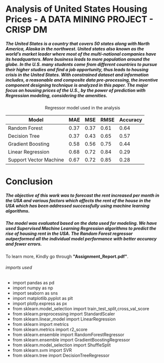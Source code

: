 # Analysis of United States Housing Prices - A DATA MINING PROJECT - CRISP DM

##### The United States is a country that covers 50 states along with North America, Alaska in the northwest. United states also known as the world’s market leader where most of the multi-national companies have its headquarters. More business leads to more population around the globe. In the U.S. many students come from different countries to pursue their higher studies and find a job opportunity, thus leads to housing crisis in the United States. With constrained dataset and information includes, a reasonable and composite data pre-processing, the inventive component designing technique is analyzed in this paper. The major focus on housing prices of the U.S., by the power of prediction with Regression modeling, considering the amenities.

<center>Regressor model used in the analysis </center>

| Model  | MAE | MSE | RMSE | Accuracy
| ------------- | ------------- |  ------------- |  ------------- | ------------- |
| Random Forest  | 0.37  | 0.37 | 0.61 | 0.64 |
| Decision Tree | 0.37  | 0.43 | 0.65 | 0.57 |
| Gradient Boosting | 0.58 | 0.56 | 0.75 | 0.44 |
| Linear Regression | 0.68 | 0.72 | 0.84 | 0.29 |
| Support Vector Machine | 0.67 | 0.72 | 0.85 | 0.28 |


# Conclusion
##### The objective of this work was to forecast the rent increased per month in the USA and various factors which affects the rent of the house in the USA which has been addressed successfully using machine learning algorithms.
##### The model was evaluated based on the data used for modeling. We have used Supervised Machine Learning Regression algorithms to predict the rise of housing rent in the USA. The Random Forest regressor outperformed all the individual model performance with better accuracy and fewer errors.


To learn more, Kindly go through <b>"Assignment_Report.pdf"</b>.

###### imports used
* import pandas as pd
* import numpy as np
* import seaborn as sns
* import matplotlib.pyplot as plt
* import plotly.express as px
* from sklearn.model_selection import  train_test_split,cross_val_score
* from sklearn.preprocessing import StandardScaler
* from sklearn.linear_model import LinearRegression
* from sklearn import metrics
* from sklearn.metrics import r2_score
* from sklearn.ensemble import RandomForestRegressor
* from sklearn.ensemble import GradientBoostingRegressor
* from sklearn.model_selection import ShuffleSplit
* from sklearn.svm import SVR
* from sklearn.tree import DecisionTreeRegressor
